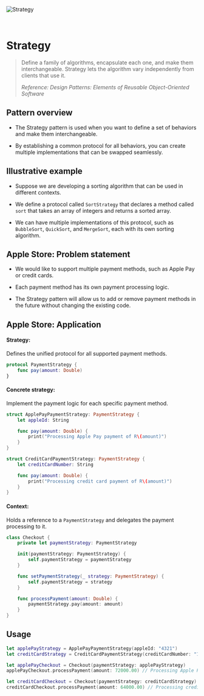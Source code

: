 ![Strategy](https://github.com/user-attachments/assets/94c6b446-531f-4942-87bc-e3c17fe0392b)

<br />

# Strategy

> Define a family of algorithms, encapsulate each one, and make them interchangeable. Strategy lets the algorithm vary independently from clients that use it.
>
> _Reference: Design Patterns: Elements of Reusable Object-Oriented Software_

## Pattern overview

- The Strategy pattern is used when you want to define a set of behaviors and make them interchangeable.

-	By establishing a common protocol for all behaviors, you can create multiple implementations that can be swapped seamlessly.

## Illustrative example

- Suppose we are developing a sorting algorithm that can be used in different contexts.

- We define a protocol called `SortStrategy` that declares a method called `sort` that takes an array of integers and returns a sorted array.

- We can have multiple implementations of this protocol, such as `BubbleSort`, `QuickSort`, and `MergeSort`, each with its own sorting algorithm.

## Apple Store: Problem statement

- We would like to support multiple payment methods, such as Apple Pay or credit cards.

- Each payment method has its own payment processing logic.

- The Strategy pattern will allow us to add or remove payment methods in the future without changing the existing code.

## Apple Store: Application

#### Strategy:

Defines the unified protocol for all supported payment methods.

```swift
protocol PaymentStrategy {
    func pay(amount: Double)
}
```

#### Concrete strategy:

Implement the payment logic for each specific payment method.

```swift
struct ApplePayPaymentStrategy: PaymentStrategy {
    let appleId: String

    func pay(amount: Double) {
        print("Processing Apple Pay payment of R\(amount)")
    }
}

struct CreditCardPaymentStrategy: PaymentStrategy {
    let creditCardNumber: String

    func pay(amount: Double) {
        print("Processing credit card payment of R\(amount)")
    }
}
```

#### Context:

Holds a reference to a `PaymentStrategy` and delegates the payment processing to it.

```swift
class Checkout {
    private let paymentStrategy: PaymentStrategy

    init(paymentStrategy: PaymentStrategy) {
        self.paymentStrategy = paymentStrategy
    }

    func setPaymentStrategy(_ strategy: PaymentStrategy) {
        self.paymentStrategy = strategy
    }

    func processPayment(amount: Double) {
        paymentStrategy.pay(amount: amount)
    }
}
```

## Usage

```swift
let applePayStrategy = ApplePayPaymentStrategy(appleId: "4321")
let creditCardStrategy = CreditCardPaymentStrategy(creditCardNumber: "1234567890")

let applePayCheckout = Checkout(paymentStrategy: applePayStrategy)
applePayCheckout.processPayment(amount: 72000.00) // Processing Apple Pay payment of R72000.00

let creditCardCheckout = Checkout(paymentStrategy: creditCardStrategy)
creditCardCheckout.processPayment(amount: 64000.00) // Processing credit card payment of R64000.00
```
